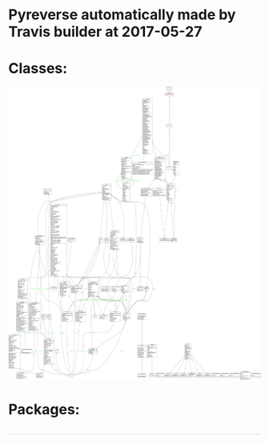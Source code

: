 
# Pyreverse automatically made by Travis builder at 2017-05-27

# Classes:

![Pyreverse Classes](classes_Biking-Endorphines-Web.png)

# Packages:

![Pyreverse Packages](packages_Biking-Endorphines-Web.png)

